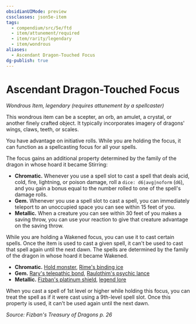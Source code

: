 ```yaml
---
obsidianUIMode: preview
cssclasses: json5e-item
tags:
  - compendium/src/5e/ftd
  - item/attunement/required
  - item/rarity/legendary
  - item/wondrous
aliases:
  - Ascendant Dragon-Touched Focus
dg-publish: true
---
```

# Ascendant Dragon-Touched Focus
*Wondrous Item, legendary (requires attunement by a spellcaster)*  


This wondrous item can be a scepter, an orb, an amulet, a crystal, or another finely crafted object. It typically incorporates imagery of dragons' wings, claws, teeth, or scales.

You have advantage on initiative rolls. While you are holding the focus, it can function as a spellcasting focus for all your spells.

The focus gains an additional property determined by the family of the dragon in whose hoard it became Stirring:

- **Chromatic.** Whenever you use a spell slot to cast a spell that deals acid, cold, fire, lightning, or poison damage, roll a `dice: d6|avg|noform` (`d6`), and you gain a bonus equal to the number rolled to one of the spell's damage rolls.  
- **Gem.** Whenever you use a spell slot to cast a spell, you can immediately teleport to an unoccupied space you can see within 15 feet of you.  
- **Metallic.** When a creature you can see within 30 feet of you makes a saving throw, you can use your reaction to give that creature advantage on the saving throw.  

While you are holding a Wakened focus, you can use it to cast certain spells. Once the item is used to cast a given spell, it can't be used to cast that spell again until the next dawn. The spells are determined by the family of the dragon in whose hoard it became Wakened.

- **Chromatic.** [Hold monster](/Admin/CLI/spells/hold-monster.md), [Rime's binding ice](/Admin/CLI/spells/rimes-binding-ice-ftd.md)  
- **Gem.** [Rary's telepathic bond](/Admin/CLI/spells/rarys-telepathic-bond.md), [Raulothim's psychic lance](/Admin/CLI/spells/raulothims-psychic-lance-ftd.md)  
- **Metallic.** [Fizban's platinum shield](/Admin/CLI/spells/fizbans-platinum-shield-ftd.md), [legend lore](/Admin/CLI/spells/legend-lore.md)  

When you cast a spell of 1st level or higher while holding this focus, you can treat the spell as if it were cast using a 9th-level spell slot. Once this property is used, it can't be used again until the next dawn.

*Source: Fizban's Treasury of Dragons p. 26*